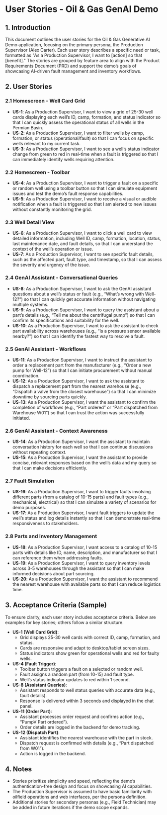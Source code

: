 # User Stories - Oil & Gas GenAI Demo

## 1. Introduction
This document outlines the user stories for the Oil & Gas Generative AI Demo application, focusing on the primary persona, the Production Supervisor (Alex Carter). Each user story describes a specific need or task, formatted as "As a Production Supervisor, I want to [action] so that [benefit]." The stories are grouped by feature area to align with the Product Requirements Document (PRD) and support the demo’s goals of showcasing AI-driven fault management and inventory workflows.

## 2. User Stories

### 2.1 Homescreen - Well Card Grid
- **US-1**: As a Production Supervisor, I want to view a grid of 25-30 well cards displaying each well’s ID, camp, formation, and status indicator so that I can quickly assess the operational status of all wells in the Permian Basin.
- **US-2**: As a Production Supervisor, I want to filter wells by camp, formation, or status (operational/fault) so that I can focus on specific wells relevant to my current task.
- **US-3**: As a Production Supervisor, I want to see a well’s status indicator change from green to red in real-time when a fault is triggered so that I can immediately identify wells requiring attention.

### 2.2 Homescreen - Toolbar
- **US-4**: As a Production Supervisor, I want to trigger a fault on a specific or random well using a toolbar button so that I can simulate equipment issues and test the demo’s fault response capabilities.
- **US-5**: As a Production Supervisor, I want to receive a visual or audible notification when a fault is triggered so that I am alerted to new issues without constantly monitoring the grid.

### 2.3 Well Detail View
- **US-6**: As a Production Supervisor, I want to click a well card to view detailed information, including Well ID, camp, formation, location, status, last maintenance date, and fault details, so that I can understand the context of the well’s operation or issue.
- **US-7**: As a Production Supervisor, I want to see specific fault details, such as the affected part, fault type, and timestamp, so that I can assess the severity and urgency of the issue.

### 2.4 GenAI Assistant - Conversational Queries
- **US-8**: As a Production Supervisor, I want to ask the GenAI assistant questions about a well’s status or fault (e.g., “What’s wrong with Well-12?”) so that I can quickly get accurate information without navigating multiple systems.
- **US-9**: As a Production Supervisor, I want to query the assistant about a part’s details (e.g., “Tell me about the centrifugal pump”) so that I can confirm its specifications and suitability for the well.
- **US-10**: As a Production Supervisor, I want to ask the assistant to check part availability across warehouses (e.g., “Is a pressure sensor available nearby?”) so that I can identify the fastest way to resolve a fault.

### 2.5 GenAI Assistant - Workflows
- **US-11**: As a Production Supervisor, I want to instruct the assistant to order a replacement part from the manufacturer (e.g., “Order a new pump for Well-12”) so that I can initiate procurement without manual coordination.
- **US-12**: As a Production Supervisor, I want to ask the assistant to dispatch a replacement part from the nearest warehouse (e.g., “Dispatch a valve from the closest warehouse”) so that I can minimize downtime by sourcing parts quickly.
- **US-13**: As a Production Supervisor, I want the assistant to confirm the completion of workflows (e.g., “Part ordered” or “Part dispatched from Warehouse W01”) so that I can trust the action was successfully initiated.

### 2.6 GenAI Assistant - Context Awareness
- **US-14**: As a Production Supervisor, I want the assistant to maintain conversation history for each well so that I can continue discussions without repeating context.
- **US-15**: As a Production Supervisor, I want the assistant to provide concise, relevant responses based on the well’s data and my query so that I can make decisions efficiently.

### 2.7 Fault Simulation
- **US-16**: As a Production Supervisor, I want to trigger faults involving different parts (from a catalog of 10-15 parts) and fault types (e.g., mechanical, electrical) so that I can simulate a variety of scenarios for demo purposes.
- **US-17**: As a Production Supervisor, I want fault triggers to update the well’s status and log details instantly so that I can demonstrate real-time responsiveness to stakeholders.

### 2.8 Parts and Inventory Management
- **US-18**: As a Production Supervisor, I want access to a catalog of 10-15 parts with details like ID, name, description, and manufacturer so that I can reference them when addressing faults.
- **US-19**: As a Production Supervisor, I want to query inventory levels across 3-5 warehouses through the assistant so that I can make informed decisions about part sourcing.
- **US-20**: As a Production Supervisor, I want the assistant to recommend the nearest warehouse with available parts so that I can reduce logistics time.

## 3. Acceptance Criteria (Sample)
To ensure clarity, each user story includes acceptance criteria. Below are examples for key stories; others follow a similar structure.

- **US-1 (Well Card Grid)**:
  - Grid displays 25-30 well cards with correct ID, camp, formation, and status.
  - Cards are responsive and adapt to desktop/tablet screen sizes.
  - Status indicators show green for operational wells and red for faulty wells.
- **US-4 (Fault Trigger)**:
  - Toolbar button triggers a fault on a selected or random well.
  - Fault assigns a random part (from 10-15) and fault type.
  - Well’s status indicator updates to red within 1 second.
- **US-8 (Assistant Queries)**:
  - Assistant responds to well status queries with accurate data (e.g., fault details).
  - Response is delivered within 3 seconds and displayed in the chat panel.
- **US-11 (Order Part)**:
  - Assistant processes order request and confirms action (e.g., “PumpV Part ordered”).
  - Order details are logged in the backend for demo tracking.
- **US-12 (Dispatch Part)**:
  - Assistant identifies the nearest warehouse with the part in stock.
  - Dispatch request is confirmed with details (e.g., “Part dispatched from W01”).
  - Action is logged in the backend.

## 4. Notes
- Stories prioritize simplicity and speed, reflecting the demo’s authentication-free design and focus on showcasing AI capabilities.
- The Production Supervisor is assumed to have basic familiarity with oilfield operations and web interfaces, per the persona definition.
- Additional stories for secondary personas (e.g., Field Technician) may be added in future iterations if the demo scope expands.